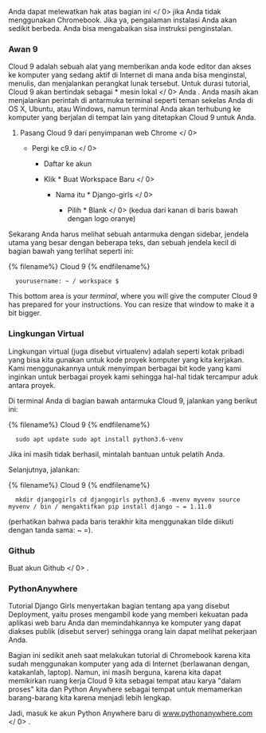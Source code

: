 Anda dapat  melewatkan hak atas bagian ini </ 0> jika Anda tidak menggunakan Chromebook. Jika ya, pengalaman instalasi Anda akan sedikit berbeda. Anda bisa mengabaikan sisa instruksi penginstalan.</p> 

### Awan 9

Cloud 9 adalah sebuah alat yang memberikan anda kode editor dan akses ke komputer yang sedang aktif di Internet di mana anda bisa menginstal, menulis, dan menjalankan perangkat lunak tersebut. Untuk durasi tutorial, Cloud 9 akan bertindak sebagai * mesin lokal </ 0> Anda . Anda masih akan menjalankan perintah di antarmuka terminal seperti teman sekelas Anda di OS X, Ubuntu, atau Windows, namun terminal Anda akan terhubung ke komputer yang berjalan di tempat lain yang ditetapkan Cloud 9 untuk Anda.</p> 

1. Pasang Cloud 9 dari  penyimpanan web Chrome </ 0></li> 
    
    - Pergi ke  c9.io </ 0></li> 
        
        - Daftar ke akun
        - Klik * Buat Workspace Baru </ 0></li> 
            
            - Nama itu * Django-girls </ 0></li> 
                
                - Pilih * Blank </ 0> (kedua dari kanan di baris bawah dengan logo oranye)</li> </ol> 
                    
                    Sekarang Anda harus melihat sebuah antarmuka dengan sidebar, jendela utama yang besar dengan beberapa teks, dan sebuah jendela kecil di bagian bawah yang terlihat seperti ini:
                    
                    {% filename%} Cloud 9 {% endfilename%}
                    
                        yourusername: ~ / workspace $
                        
                    
                    This bottom area is your *terminal*, where you will give the computer Cloud 9 has prepared for your instructions. You can resize that window to make it a bit bigger.
                    
                    ### Lingkungan Virtual
                    
                    Lingkungan virtual (juga disebut virtualenv) adalah seperti kotak pribadi yang bisa kita gunakan untuk kode proyek komputer yang kita kerjakan. Kami menggunakannya untuk menyimpan berbagai bit kode yang kami inginkan untuk berbagai proyek kami sehingga hal-hal tidak tercampur aduk antara proyek.
                    
                    Di terminal Anda di bagian bawah antarmuka Cloud 9, jalankan yang berikut ini:
                    
                    {% filename%} Cloud 9 {% endfilename%}
                    
                        sudo apt update sudo apt install python3.6-venv
                        
                    
                    Jika ini masih tidak berhasil, mintalah bantuan untuk pelatih Anda.
                    
                    Selanjutnya, jalankan:
                    
                    {% filename%} Cloud 9 {% endfilename%}
                    
                        mkdir djangogirls cd djangogirls python3.6 -mvenv myvenv source myvenv / bin / mengaktifkan pip install django ~ = 1.11.0
                        
                    
                    (perhatikan bahwa pada baris terakhir kita menggunakan tilde diikuti dengan tanda sama: ~ =).
                    
                    ### Github
                    
                    Buat akun  Github </ 0> .</p> 
                    
                    ### PythonAnywhere
                    
                    Tutorial Django Girls menyertakan bagian tentang apa yang disebut Deployment, yaitu proses mengambil kode yang memberi kekuatan pada aplikasi web baru Anda dan memindahkannya ke komputer yang dapat diakses publik (disebut server) sehingga orang lain dapat melihat pekerjaan Anda.
                    
                    Bagian ini sedikit aneh saat melakukan tutorial di Chromebook karena kita sudah menggunakan komputer yang ada di Internet (berlawanan dengan, katakanlah, laptop). Namun, ini masih berguna, karena kita dapat memikirkan ruang kerja Cloud 9 kita sebagai tempat atau karya "dalam proses" kita dan Python Anywhere sebagai tempat untuk memamerkan barang-barang kita karena menjadi lebih lengkap.
                    
                    Jadi, masuk ke akun Python Anywhere baru di  www.pythonanywhere.com </ 0> .</p>